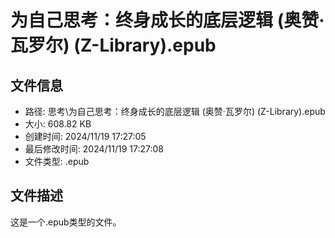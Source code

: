 ﻿# 为自己思考：终身成长的底层逻辑 (奥赞·瓦罗尔) (Z-Library).epub

## 文件信息
- 路径: 思考\为自己思考：终身成长的底层逻辑 (奥赞·瓦罗尔) (Z-Library).epub
- 大小: 608.82 KB
- 创建时间: 2024/11/19 17:27:05
- 最后修改时间: 2024/11/19 17:27:08
- 文件类型: .epub

## 文件描述
这是一个.epub类型的文件。


